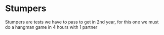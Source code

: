 # Stumpers

Stumpers are tests we have to pass to get in 2nd year, for this one we must do a hangman game in 4 hours with 1 partner